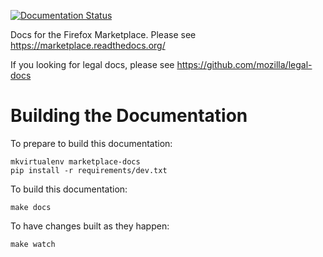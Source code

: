 [![Documentation Status](https://readthedocs.org/projects/marketplace/badge/?version=latest)](https://readthedocs.org/projects/marketplace/?badge=latest)

Docs for the Firefox Marketplace. Please see https://marketplace.readthedocs.org/

If you looking for legal docs, please see https://github.com/mozilla/legal-docs

# Building the Documentation

To prepare to build this documentation:

    mkvirtualenv marketplace-docs
    pip install -r requirements/dev.txt

To build this documentation:

    make docs

To have changes built as they happen:

    make watch
